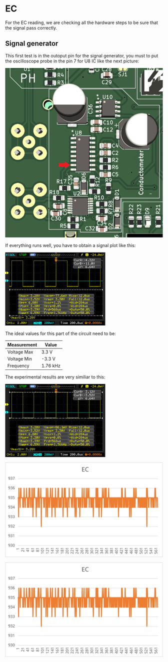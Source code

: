 # EC

For the EC reading, we are checking all the hardware steps to be sure that the signal pass correctly.

## Signal generator

This first test is in the outoput pin for the signal generator, you must to put the oscilloscope probe in the pin 7 for U8 IC like the next picture:

![EC test signal generator](images/ec_hw_test_signal_generator.png)

If everything runs well, you have to obtain a signal plot like this:

![EC signal generator](images/signal_generator.bmp)

The ideal values for this part of the circuit need to be:

| Measurement | Value    |
| :---------- | -------- |
| Voltage Max | 3.3 V    |
| Voltage Min | -3.3 V   |
| Frequency   | 1.76 kHz |

The experimental results are very similiar to this:

![EC signal generator](images/signal_generator_pp.bmp)

![EC raw values](images/ec_raw.svg)

![EC raw values](images/ec_raw.svg)
